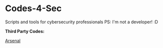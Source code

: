 # Codes-4-Sec
Scripts and tools for cybersecurity professionals
PS: I'm not a developer! :D

**Third Party Codes:**

[Arsenal](https://github.com/toniblyx/my-arsenal-of-aws-security-tools)
